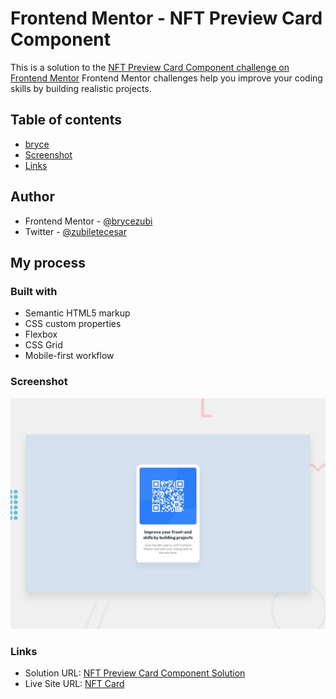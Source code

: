 # Frontend Mentor - NFT Preview Card Component
This is a solution to the [NFT Preview Card Component challenge on Frontend Mentor](https://www.frontendmentor.io/challenges/nft-preview-card-component-SbdUL_w0U/hub)
Frontend Mentor challenges help you improve your coding skills by building realistic projects. 

## Table of contents
- [bryce](#author)
- [Screenshot](#screenshot)
- [Links](#links)

## Author
- Frontend Mentor - [@brycezubi](https://www.frontendmentor.io/profile/brycezubi)
- Twitter - [@zubiletecesar](https://twitter.com/home)

## My process

### Built with

- Semantic HTML5 markup
- CSS custom properties
- Flexbox
- CSS Grid
- Mobile-first workflow

### Screenshot

![Design preview for the QR Component coding challenge](https://github.com/Orisabiyi/qr-component-code/blob/main/design/desktop-preview.jpg)

### Links

- Solution URL: [NFT Preview Card Component Solution](https://www.frontendmentor.io/solutions/nft-preview-card-YgORAyfJUJ)
- Live Site URL: [NFT Card](https://brycezubi.github.io/NFT-Preview-Card/)
